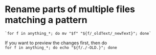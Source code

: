 # Rename parts of multiple files matching a pattern
    `for f in anything_*; do mv "$f" "${f/_oldText/_newText}"; done`

If you want to preview the changes first, then do  
    `for f in anything_*; do echo "${f/./-OLD.}"; done`
